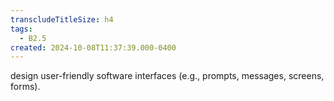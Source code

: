 ```yaml
---
transcludeTitleSize: h4
tags:
  - B2.5
created: 2024-10-08T11:37:39.000-0400
---
```

design user-friendly software interfaces (e.g., prompts, messages, screens, forms).